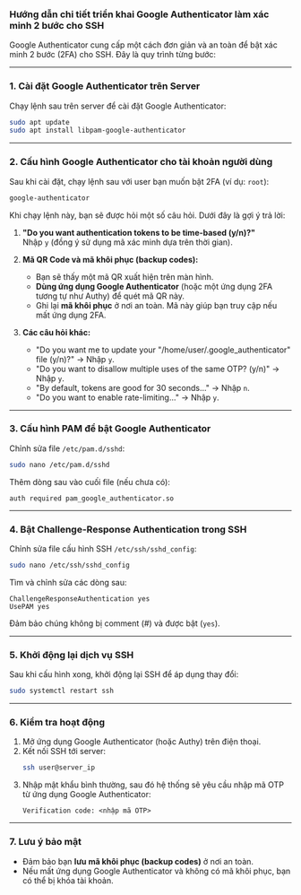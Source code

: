 ### **Hướng dẫn chi tiết triển khai Google Authenticator làm xác minh 2 bước cho SSH**

Google Authenticator cung cấp một cách đơn giản và an toàn để bật xác minh 2 bước (2FA) cho SSH. Đây là quy trình từng bước:

---

### **1. Cài đặt Google Authenticator trên Server**
Chạy lệnh sau trên server để cài đặt Google Authenticator:
```bash
sudo apt update
sudo apt install libpam-google-authenticator
```

---

### **2. Cấu hình Google Authenticator cho tài khoản người dùng**
Sau khi cài đặt, chạy lệnh sau với user bạn muốn bật 2FA (ví dụ: `root`):
```bash
google-authenticator
```

Khi chạy lệnh này, bạn sẽ được hỏi một số câu hỏi. Dưới đây là gợi ý trả lời:
1. **"Do you want authentication tokens to be time-based (y/n)?"**  
   Nhập `y` (đồng ý sử dụng mã xác minh dựa trên thời gian).

2. **Mã QR Code và mã khôi phục (backup codes):**
   - Bạn sẽ thấy một mã QR xuất hiện trên màn hình.
   - **Dùng ứng dụng Google Authenticator** (hoặc một ứng dụng 2FA tương tự như Authy) để quét mã QR này.
   - Ghi lại **mã khôi phục** ở nơi an toàn. Mã này giúp bạn truy cập nếu mất ứng dụng 2FA.

3. **Các câu hỏi khác:**
   - "Do you want me to update your "/home/user/.google_authenticator" file (y/n)?" → Nhập `y`.
   - "Do you want to disallow multiple uses of the same OTP? (y/n)" → Nhập `y`.
   - "By default, tokens are good for 30 seconds..." → Nhập `n`.
   - "Do you want to enable rate-limiting..." → Nhập `y`.

---

### **3. Cấu hình PAM để bật Google Authenticator**
Chỉnh sửa file `/etc/pam.d/sshd`:
```bash
sudo nano /etc/pam.d/sshd
```

Thêm dòng sau vào cuối file (nếu chưa có):
```
auth required pam_google_authenticator.so
```

---

### **4. Bật Challenge-Response Authentication trong SSH**
Chỉnh sửa file cấu hình SSH `/etc/ssh/sshd_config`:
```bash
sudo nano /etc/ssh/sshd_config
```

Tìm và chỉnh sửa các dòng sau:
```plaintext
ChallengeResponseAuthentication yes
UsePAM yes
```

Đảm bảo chúng không bị comment (#) và được bật (`yes`).

---

### **5. Khởi động lại dịch vụ SSH**
Sau khi cấu hình xong, khởi động lại SSH để áp dụng thay đổi:
```bash
sudo systemctl restart ssh
```

---

### **6. Kiểm tra hoạt động**
1. Mở ứng dụng Google Authenticator (hoặc Authy) trên điện thoại.
2. Kết nối SSH tới server:
   ```bash
   ssh user@server_ip
   ```
3. Nhập mật khẩu bình thường, sau đó hệ thống sẽ yêu cầu nhập mã OTP từ ứng dụng Google Authenticator:
   ```plaintext
   Verification code: <nhập mã OTP>
   ```

---

### **7. Lưu ý bảo mật**
- Đảm bảo bạn **lưu mã khôi phục (backup codes)** ở nơi an toàn.
- Nếu mất ứng dụng Google Authenticator và không có mã khôi phục, bạn có thể bị khóa tài khoản.


